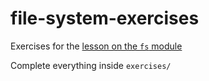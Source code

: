 # file-system-exercises

Exercises for the [lesson on the `fs` module](https://github.com/joinpursuit/Pursuit-Core-Web/tree/master/fundamentals/file_system)

Complete everything inside `exercises/`
